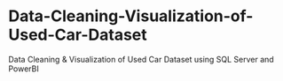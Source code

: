 # Data-Cleaning-Visualization-of-Used-Car-Dataset
Data Cleaning &amp; Visualization of Used Car Dataset using SQL Server and PowerBI
